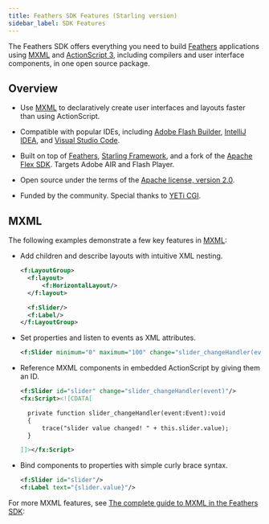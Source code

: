 ```yaml
---
title: Feathers SDK Features (Starling version)
sidebar_label: SDK Features
---
```


The Feathers SDK offers everything you need to build [Feathers](https://feathersui.com/) applications using [MXML](./mxml.md) and [ActionScript 3](https://www.adobe.com/devnet/actionscript/articles/actionscript3_overview.html), including compilers and user interface components, in one open source package.

## Overview

- Use [MXML](./mxml.md) to declaratively create user interfaces and layouts faster than using ActionScript.

- Compatible with popular IDEs, including [Adobe Flash Builder](./flash-builder.md), [IntelliJ IDEA](./intellij-idea.md), and [Visual Studio Code](./visual-studio-code.md).

- Built on top of [Feathers](https://feathersui.com/), [Starling Framework](http://gamua.com/starling), and a fork of the [Apache Flex SDK](http://flex.apache.org/). Targets Adobe AIR and Flash Player.

- Open source under the terms of the [Apache license, version 2.0](http://www.apache.org/licenses/LICENSE-2.0).

- Funded by the community. Special thanks to [YETi CGI](http://yeticgi.com/).

## MXML

The following examples demonstrate a few key features in [MXML](./mxml.md):

- Add children and describe layouts with intuitive XML nesting.

  ```xml
  <f:LayoutGroup>
  	<f:layout>
  		<f:HorizontalLayout/>
  	</f:layout>

  	<f:Slider/>
  	<f:Label/>
  </f:LayoutGroup>
  ```

- Set properties and listen to events as XML attributes.

  ```xml
  <f:Slider minimum="0" maximum="100" change="slider_changeHandler(event)"/>
  ```

- Reference MXML components in embedded ActionScript by giving them an ID.

  ```xml
  <f:Slider id="slider" change="slider_changeHandler(event)"/>
  <fx:Script><![CDATA[

  	private function slider_changeHandler(event:Event):void
  	{
  		trace("slider value changed! " + this.slider.value);
  	}

  ]]></fx:Script>
  ```

- Bind components to properties with simple curly brace syntax.

  ```xml
  <f:Slider id="slider"/>
  <f:Label text="{slider.value}"/>
  ```

For more MXML features, see [The complete guide to MXML in the Feathers SDK](./mxml.md):
